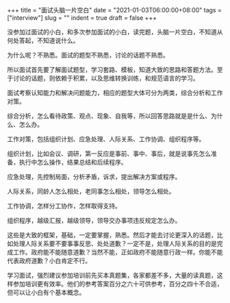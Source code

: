 +++
title = "面试头脑一片空白"
date = "2021-01-03T06:00:00+08:00"
tags = ["interview"]
slug = ""
indent = true
draft = false
+++

没参加过面试的小白，和多次参加面试的小白，读完题，头脑一片空白，不知道从何处答起，不知道说什么。

为什么呢？不熟悉。面试的题型不熟悉，讨论的话题不熟悉。

所以面试首先要了解面试题型，学习套路、模板，知道大致的思路和答题方法。至于讨论的话题，则依赖于积累，以及思维转换训练，和规范语言的学习。

面试考察认知能力和解决问题能力，相应的题型大体可分为两类，综合分析和工作对策。

综合分析，怎么看待政策、观点、现象、自我等，所以回答思路就是是什么、为什么、怎么办。

工作对策，包括组织计划、应急处理、人际关系、工作协调、组织程序等。

组织计划，比如会议、调研，第一反应是事前、事中、事后，就是说事先怎么准备，执行中怎么操作，结果总结和后续程序。

应急处理，先控制局面，分析矛盾，诉求，提出解决方案或程序。

人际关系，同龄人怎么相处，老同事怎么相处，领导怎么相处。

工作协调，怎样分工协作，怎样取得支持。

组织程序，越级汇报，越级领导，领导交办事项违反规定怎么办。

这些是大致的框架，基础，一定要掌握，熟悉。然后才能去讨论更深入的话题，比如处理人际关系要不要事事反思、处处道歉？一定不是，处理人际关系的目的是完成工作。政府能不能随意道歉？当然不能，正如政府不能随意行政一样。你能不能代表政府道歉？小白肯定不行。

学习面试，强烈建议参加培训前先买本真题集，各家都差不多，大量的读真题，这样参加培训更有效率。他们的参考答案百分之六十可供参考，百分之四十不合适，但可以让小白有个基本概念。






